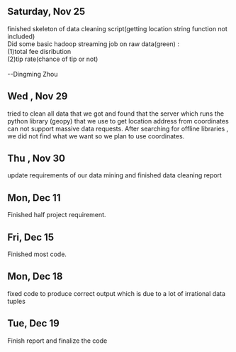 ## Saturday, Nov 25
finished skeleton of data cleaning script(getting location string function not included) <br />
Did some basic hadoop streaming job on raw data(green) :  <br />
	(1)total fee disribution  <br />
	(2)tip rate(chance of tip or not)<br />  
--Dingming Zhou	

## Wed , Nov 29

tried to clean all data that we got and found that the server which runs the python library (geopy) that we use to get location address from coordinates can not support massive data requests. After searching for offline libraries 
, we did not find what we want so we plan to use coordinates.


## Thu , Nov 30
update requirements of our data mining and finished data cleaning report


## Mon, Dec 11
Finished half project requirement.

## Fri, Dec 15
Finished most code.

## Mon, Dec 18
fixed code to produce correct output which is due to a lot of irrational data tuples

## Tue, Dec 19
Finish report and finalize the code 